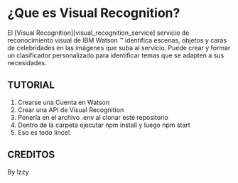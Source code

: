 # ¿Que es Visual Recognition?

El [Visual Recognition][visual_recognition_service] servicio de reconocimiento visual de IBM Watson ™ identifica escenas, objetos y caras de celebridades en las imágenes que suba al servicio. Puede crear y formar un clasificador personalizado para identificar temas que se adapten a sus necesidades.

## TUTORIAL

1. Crearse una Cuenta en Watson
2. Crear una API de Visual Recognition
3. Ponerla en el archivo .env al clonar este repositorio
4. Dentro de la carpeta ejecutar npm install y luego npm start
5. Eso es todo lince!.

## CREDITOS
By Izzy



